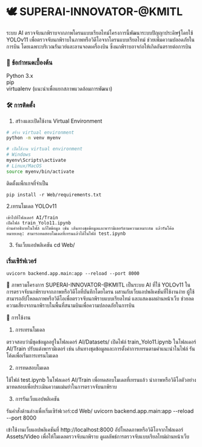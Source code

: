 # 🕊️ SUPERAI-INNOVATOR-@KMITL
ระบบ AI ตรวจจับนกพิราบจากภาพโดรนแบบเรียลไทม์โครงการนี้พัฒนาระบบปัญญาประดิษฐ์โดยใช้ YOLOv11 เพื่อตรวจจับนกพิราบในภาพหรือวิดีโอจากโดรนแบบเรียลไทม์ ช่วยเพิ่มความปลอดภัยในการบิน โดยเฉพาะบริเวณรันเวย์และลานจอดเครื่องบิน ซึ่งนกพิราบอาจก่อให้เกิดอันตรายต่อการบิน

### 📌 ข้อกำหนดเบื้องต้น

Python 3.x  
pip  
virtualenv (แนะนำเพื่อแยกสภาพแวดล้อมการพัฒนา)


### 🛠️ การติดตั้ง
1. สร้างและเปิดใช้งาน Virtual Environment
```bash
# สร้าง virtual environment
python -m venv myenv

# เปิดใช้งาน virtual environment
# Windows
myenv\Scripts\activate
# Linux/MacOS
source myenv/bin/activate
```
ติดตั้งแพ็กเกจที่จำเป็น
```
pip install -r Web/requirements.txt
```
2.เทรนโมเดล YOLOv11
```
เข้าไปที่โฟลเดอร์ AI/Train
เปิดไฟล์ train_Yolo11.ipynb
อ่านคำอธิบายในไฟล์ แก้ไขข้อมูล เช่น เส้นทางชุดข้อมูลและพารามิเตอร์ตามความเหมาะสม แล้วรันโค้ด
หมายเหตุ: สามารถทดสอบโมเดลที่เทรนแล้วได้ในไฟล์ test.ipynb
```
3. รันเว็บแอปพลิเคชัน
cd Web/

### เริ่มเซิร์ฟเวอร์
```
uvicorn backend.app.main:app --reload --port 8000
```

📖 ภาพรวมโครงการ
SUPERAI-INNOVATOR-@KMITL เป็นระบบ AI ที่ใช้ YOLOv11 ในการตรวจจับนกพิราบจากภาพหรือวิดีโอที่บันทึกโดยโดรน ผสานกับเว็บแอปพลิเคชันที่ใช้งานง่าย ผู้ใช้สามารถอัปโหลดภาพหรือวิดีโอเพื่อตรวจจับนกพิราบแบบเรียลไทม์ และแสดงผลผ่านหน้าเว็บ ช่วยลดความเสี่ยงจากนกพิราบในพื้นที่สนามบินเพื่อความปลอดภัยในการบิน

🚀 การใช้งาน
1. การเทรนโมเดล

ตรวจสอบว่ามีชุดข้อมูลอยู่ในโฟลเดอร์ AI/Datasets/
เปิดไฟล์ train_Yolo11.ipynb ในโฟลเดอร์ AI/Train
ปรับแต่งพารามิเตอร์ เช่น เส้นทางชุดข้อมูลและการตั้งค่าการเทรนตามคำแนะนำในไฟล์
รันโค้ดเพื่อเริ่มการเทรนโมเดล

2. การทดสอบโมเดล

ใช้ไฟล์ test.ipynb ในโฟลเดอร์ AI/Train เพื่อทดสอบโมเดลที่เทรนแล้ว
นำภาพหรือวิดีโอตัวอย่างมาทดสอบเพื่อประเมินความแม่นยำในการตรวจจับนกพิราบ

3. การรันเว็บแอปพลิเคชัน

รันคำสั่งด้านล่างเพื่อเริ่มเซิร์ฟเวอร์:cd Web/
uvicorn backend.app.main:app --reload --port 8000


เข้าใช้งานเว็บแอปพลิเคชันที่ http://localhost:8000
อัปโหลดภาพหรือวิดีโอจากโฟลเดอร์ Assets/Video เพื่อให้โมเดลตรวจจับนกพิราบ
ดูผลลัพธ์การตรวจจับแบบเรียลไทม์ผ่านหน้าเว็บ

